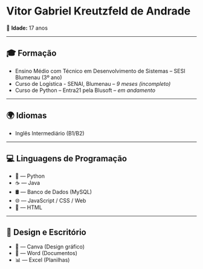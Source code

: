 # Vitor Gabriel Kreutzfeld de Andrade

🎂 **Idade:** 17 anos

---

## 🎓 Formação

- Ensino Médio com Técnico em Desenvolvimento de Sistemas – SESI Blumenau (3º ano)
- Curso de Logística - SENAI, Blumenau – _9 meses (incompleto)_
- Curso de Python – Entra21 pela Blusoft – _em andamento_

---

## 🌍 Idiomas

- Inglês Intermediário (B1/B2)

---

## 💻 Linguagens de Programação

- 🐍 — Python  
- ☕ — Java  
- 🛢️ — Banco de Dados (MySQL)  
- 🌐 — JavaScript / CSS / Web  
- 📄 — HTML

---

## 🎨 Design e Escritório

- 🎨 — Canva (Design gráfico)  
- 📄 — Word (Documentos)  
- 📊 — Excel (Planilhas)

